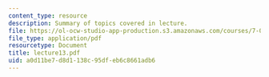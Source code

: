 ```yaml
---
content_type: resource
description: Summary of topics covered in lecture.
file: https://ol-ocw-studio-app-production.s3.amazonaws.com/courses/7-03-genetics-fall-2004/a0d11be7d8d1138c95dfeb6c8661adb6_lecture13.pdf
file_type: application/pdf
resourcetype: Document
title: lecture13.pdf
uid: a0d11be7-d8d1-138c-95df-eb6c8661adb6
---
```

